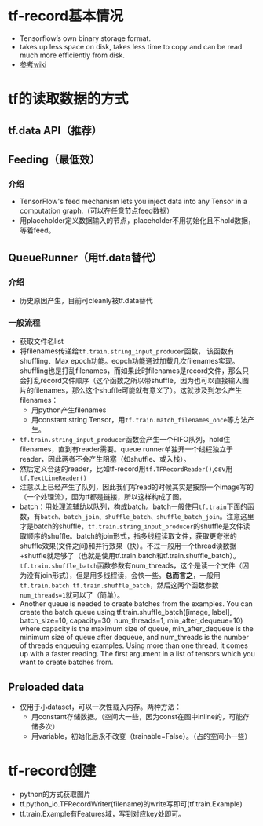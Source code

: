 # tf-record基本情况
- Tensorflow’s own binary storage format.
- takes up less space on disk, takes less time to copy and can be read much more efficiently from disk.
- [参考wiki](https://www.tensorflow.org/api_guides/python/reading_data)


# tf的读取数据的方式
## tf.data API（推荐）

## Feeding（最低效）
### 介绍
- TensorFlow's feed mechanism lets you inject data into any Tensor in a computation graph.（可以在任意节点feed数据）
- 用placeholder定义数据输入的节点，placeholder不用初始化且不hold数据，等着feed。


## QueueRunner（用tf.data替代）
### 介绍
- 历史原因产生，目前可cleanly被tf.data替代

### 一般流程
- 获取文件名list
- 将filenames传递给`tf.train.string_input_producer`函数， 该函数有shuffling、Max epoch功能。eopch功能通过加载几次filenames实现。shuffling也是打乱filenames，而如果此时filenames是record文件，那么只会打乱record文件顺序（这个函数之所以带shuffle，因为也可以直接输入图片的filenames，那么这个shuffle可能就有意义了）。这就涉及到怎么产生filenames：
    - 用python产生filenames
    - 用constant string Tensor，用`tf.train.match_filenames_once`等方法产生。
- `tf.train.string_input_producer`函数会产生一个FIFO队列，hold住filenames，直到有reader需要。queue runner单独开一个线程独立于reader，因此两者不会产生阻塞（如shuffle、或入栈）。
- 然后定义合适的reader，比如tf-record用`tf.TFRecordReader()`,csv用`tf.TextLineReader()`
- 注意以上已经产生了队列，因此我们写read的时候其实是按照一个image写的（一个处理流），因为tf都是链接，所以这样构成了图。
- batch：用处理流辅助以队列，构成batch。batch一般使用`tf.train`下面的函数，有`batch、batch_join、shuffle_batch、shuffle_batch_join`。注意这里才是batch的shuffle，`tf.train.string_input_producer`的shuffle是文件读取顺序的shuffle。batch的join形式，指多线程读取文件，获取更夸张的shuffle效果(文件之间)和并行效果（快）。不过一般用一个thread读数据+shuffle就足够了（也就是使用tf.train.batch和tf.train.shuffle_batch）。`tf.train.shuffle_batch`函数参数有num_threads，这个是读一个文件（因为没有join形式），但是用多线程读，会快一些。**总而言之**，一般用`tf.train.batch tf.train.shuffle_batch`，然后这两个函数参数`num_threads=1`就可以了（简单）。
- Another queue is needed to create batches from the examples. You can create the batch queue using tf.train.shuffle_batch([image, label], batch_size=10, capacity=30, num_threads=1, min_after_dequeue=10) where capacity is the maximum size of queue, min_after_dequeue is the minimum size of queue after dequeue, and num_threads is the number of threads enqueuing examples. Using more than one thread, it comes up with a faster reading. The first argument in a list of tensors which you want to create batches from.

## Preloaded data
- 仅用于小dataset，可以一次性载入内存。两种方法：
    - 用constant存储数据。（空间大一些，因为const在图中inline的，可能存储多次）
    - 用variable，初始化后永不改变（trainable=False）。（占的空间小一些）

# tf-record创建
- python的方式获取图片
- tf.python_io.TFRecordWriter(filename)的write写即可(tf.train.Example)
- tf.train.Example有Features域，写到对应key处即可。
